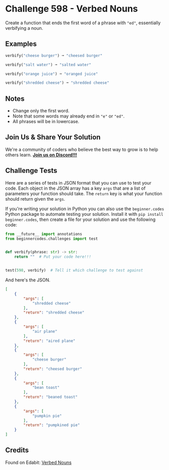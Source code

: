 # Challenge 598 - Verbed Nouns

Create a function that ends the first word of a phrase with `"ed"`, essentially verbifying a noun.

## Examples
```python
verbify("cheese burger") ➞ "cheesed burger"

verbify("salt water") ➞ "salted water"

verbify("orange juice") ➞ "oranged juice"

verbify("shredded cheese") ➞ "shredded cheese"
```
## Notes

- Change only the first word.
- Note that some words may already end in `"e"` or `"ed"`.
- All phrases will be in lowercase.

## Join Us & Share Your Solution

We're a community of coders who believe the best way to grow is to help others learn. **[Join us on Discord!!!](https://discord.gg/sfHykntuGy)**

## Challenge Tests

Here are a series of tests in JSON format that you can use to test your code. Each object in the JSON array has a key `args` that are a list of parameters your function should take. The `return` key is what your function should return given the `args`. 

If you're writing your solution in Python you can also use the `beginner.codes` Python package to automate testing your solution. Install it with `pip install beginner.codes`, then create a file for your solution and use the following code:
```python
from __future__ import annotations
from beginnercodes.challenges import test


def verbify(phrase: str) -> str:
    return ""  # Put your code here!!!


test(598, verbify)  # Tell it which challenge to test against
```
And here's the JSON.
```json
[
    {
        "args": [
            "shredded cheese"
        ],
        "return": "shredded cheese"
    },
    {
        "args": [
            "air plane"
        ],
        "return": "aired plane"
    },
    {
        "args": [
            "cheese burger"
        ],
        "return": "cheesed burger"
    },
    {
        "args": [
            "bean toast"
        ],
        "return": "beaned toast"
    },
    {
        "args": [
            "pumpkin pie"
        ],
        "return": "pumpkined pie"
    }
]
```
## Credits

Found on Edabit: [Verbed Nouns](https://edabit.com/challenge/hPCtfpyXDDawsz6xw)
